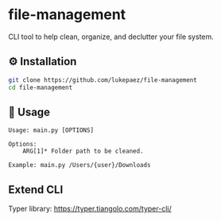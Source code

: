 # **file-management**

CLI tool to help clean, organize, and declutter your file system.

## **⚙️ Installation**

```bash
git clone https://github.com/lukepaez/file-management
cd file-management
```

## **🚀 Usage**

```
Usage: main.py [OPTIONS]

Options:
    ARG[1]* Folder path to be cleaned.

Example: main.py /Users/{user}/Downloads
```

## **Extend CLI**

Typer library: https://typer.tiangolo.com/typer-cli/
